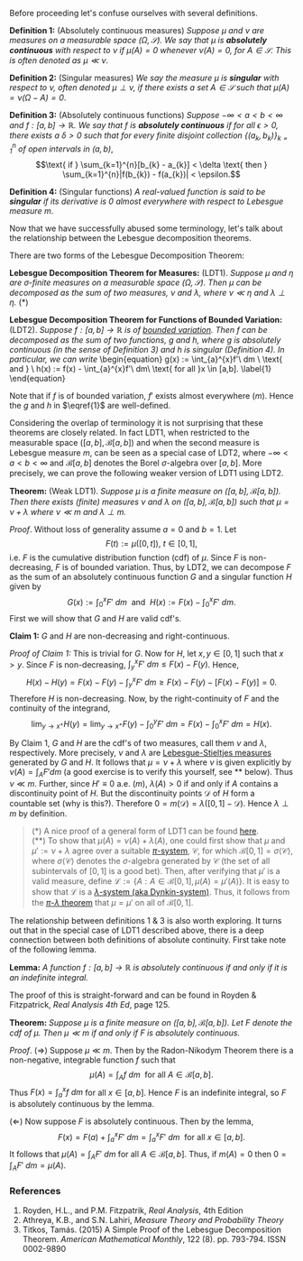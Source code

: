 Before proceeding let's confuse ourselves with several definitions.

**Definition 1:** (Absolutely continuous measures) *Suppose $\mu$ and $\nu$ are measures on a measurable space
$(\Omega, \mathcal{S})$. We say that $\mu$ is __absolutely continuous__ with respect to $\nu$ if
$\mu(A) = 0$ whenever $\nu(A) = 0$, for $A \in \mathcal{S}$. This is often denoted as $\mu \ll \nu$*.

**Definition 2:** (Singular measures) *We say the measure $\mu$ is __singular__ with respect to $\nu$, often denoted $\mu \perp \nu$,
if there exists a set $A \in \mathcal{S}$ such that $\mu(A) = \nu(\Omega - A) = 0$*.

**Definition 3:** (Absolutely continuous functions) *Suppose $-\infty < a < b < \infty$ and $f : [a,b] \rightarrow \mathbb{R}$. We
say that $f$ is __absolutely continuous__ if for all $\epsilon > 0$, there exists a $\delta > 0$ such that for every finite
disjoint collection $\{(a_k, b_k)\}_{k=1}^{n}$ of open intervals in $(a,b)$*,
$$\text{ if } \sum_{k=1}^{n}[b_{k} - a_{k}] < \delta \text{ then } \sum_{k=1}^{n}|f(b_{k}) - f(a_{k})| < \epsilon.$$

**Definition 4:** (Singular functions) *A real-valued function is said to be __singular__ if its derivative is 0 almost everywhere with respect to
Lebesgue measure $m$*.

Now that we have successfully abused some terminology, let's talk about the relationship between the Lebesgue decomposition theorems.

There are two forms of the Lebesgue Decomposition Theorem: 

**Lebesgue Decomposition Theorem for Measures:** (LDT1). *Suppose $\mu$ and $\eta$ are $\sigma$-finite measures on a measurable space $(\Omega, \mathcal{S})$.
Then $\mu$ can be decomposed as the sum of two measures, $\nu$ and $\lambda$, where $\nu \ll \eta$ and $\lambda \perp \eta$.* ($*$)

**Lebesgue Decomposition Theorem for Functions of Bounded Variation:** (LDT2). *Suppose $f : [a,b] \rightarrow \mathbb{R}$ is of 
[bounded variation](https://en.wikipedia.org/wiki/Bounded_variation). Then $f$ can be decomposed
as the sum of two functions, $g$ and $h$, where $g$ is absolutely continuous (in the sense of Definition 3) and
$h$ is singular (Definition 4). In particular, we can write*
\begin{equation}
g(x) := \int_{a}^{x}f'\ dm \ \text{ and } \ h(x) := f(x) - \int_{a}^{x}f'\ dm\ \text{ for all }x \in [a,b].
\label{1}
\end{equation}

Note that if $f$ is of bounded variation, $f'$ exists almost everywhere ($m$). Hence the $g$ and $h$ in $\eqref{1}$ are well-defined.

Considering the overlap of terminology
it is not surprising that these theorems are closely related. In fact LDT1, when restricted to the 
measurable space $([a,b], \mathcal{B}[a,b])$ and when the second measure is Lebesgue measure $m$, 
can be seen as a special case of LDT2, where $-\infty < a < b < \infty$
and $\mathcal{B}[a,b]$ denotes the Borel $\sigma$-algebra over $[a,b]$.
More precisely, we can prove the following weaker version of LDT1 using LDT2.

**Theorem:** (Weak LDT1). *Suppose $\mu$ is a finite measure on $([a,b], \mathcal{B}[a,b])$. Then there exists (finite) measures $\nu$ and $\lambda$
on $([a,b], \mathcal{B}[a,b])$ such that $\mu = \nu + \lambda$ where $\nu \ll m$ and $\lambda \perp m$.*

$Proof.$ Without loss of generality assume $a = 0$ and $b = 1$. Let
$$ F(t) := \mu([0, t]), \ t \in [0,1], $$
i.e. $F$ is the cumulative distribution function (cdf) of $\mu$. 
Since $F$ is non-decreasing, $F$ is of bounded variation. Thus, by LDT2, we can decompose $F$ as the sum of an absolutely continuous function 
$G$ and a singular function $H$ given by
$$ G(x) := \int_{0}^{x}F'\ dm \ \text{ and } \ H(x) := F(x) - \int_{0}^{x}F'\ dm. $$
First we will show that $G$ and $H$ are valid cdf's.

**Claim 1:** $G$ and $H$ are non-decreasing and right-continuous.

*Proof of Claim 1:* This is trivial for $G$. Now for $H$, let $x,y \in [0,1]$ such that $x > y$. Since $F$ is non-decreasing,
$\int_{y}^{x}F'\ dm \leq F(x) - F(y)$. Hence,
$$ H(x) - H(y) = F(x) - F(y) - \int_{y}^{x} F'\ dm \geq F(x) - F(y) - [F(x) - F(y)] = 0. $$
Therefore $H$ is non-decreasing. Now, by the right-continuity of $F$ and the continuity of the integrand,
$$ \lim_{y\rightarrow x^{+}} H(y) = \lim_{y\rightarrow x^{+}} F(y) - \int_{0}^{y}F'\ dm = F(x) - \int_{0}^{x}F'\ dm = H(x). $$
$$\tag*{$\blacksquare$ Claim 1}$$

By Claim 1, $G$ and $H$ are the cdf's of two measures, call them $\nu$ and $\lambda$, respectively. More precisely, $\nu$ and $\lambda$
are [Lebesgue-Stieltjes measures](https://en.wikipedia.org/wiki/Lebesgue%E2%80%93Stieltjes_integration#Definition) generated by $G$ and $H$.
It follows that $\mu = \nu + \lambda$ where $\nu$ is given explicitly by
$\nu(A) = \int_{A}F' dm$ (a good exercise is to verify this yourself, see $**$ below).
Thus $\nu \ll m$. Further, since $H' \equiv 0$ a.e. ($m$), $\lambda(A) > 0$ if and only if $A$ contains a discontinuity point of $H$.
But the discontinuity points $\mathcal{D}$ of $H$ form a countable set (why is this?). Therefore $0 = m(\mathcal{D}) = \lambda([0,1] - \mathcal{D})$.
Hence $\lambda \perp m$ by definition.
$$\tag*{$\Box$}$$

> ($*$) A nice proof of a general form of LDT1 can be found [here](http://arxiv.org/pdf/1404.1871v1.pdf).  
($**$) To show that $\mu(A) = \nu(A) + \lambda(A)$, one could first show that $\mu$ and $\mu' := \nu + \lambda$ agree over a suitable
[$\pi$-system](https://en.wikipedia.org/wiki/Pi_system), $\mathcal{C}$, for which $\mathcal{B}[0,1] = \sigma\langle \mathcal{C} \rangle$,
where $\sigma\langle \mathcal{C} \rangle$ denotes the $\sigma$-algebra generated by $\mathcal{C}$
(the set of all subintervals of $[0,1]$ is a good bet). Then, after verifying that $\mu'$ is a valid measure, define 
$\mathcal{L} := \{A : A \in \mathcal{B}[0,1], \mu(A) = \mu'(A)\}$. It is easy to show that $\mathcal{L}$ is a 
[$\lambda$-system (aka Dynkin-system)](https://en.wikipedia.org/wiki/Dynkin_system). Thus, it follows from the 
[$\pi$-$\lambda$ theorem](https://en.wikipedia.org/wiki/Pi_system#The_.CF.80-.CE.BB_Theorem) that $\mu = \mu'$ on all of $\mathcal{B}[0,1]$.

The relationship between definitions 1 & 3 is also worth exploring. It turns out that in the special case of LDT1 described above, there
is a deep connection between both definitions of absolute continuity. First take note of the following lemma.

**Lemma:** *A function $f : [a,b] \rightarrow \mathbb{R}$ is absolutely continuous if and only if it is an indefinite integral.*

The proof of this is straight-forward and can be found in Royden & Fitzpatrick, *Real Analysis 4th Ed*, page 125.

**Theorem:** *Suppose $\mu$ is a finite measure on $([a,b], \mathcal{B}[a,b])$. Let $F$ denote the cdf of $\mu$. Then $\mu \ll m$ if and only if $F$ is absolutely continuous.*

$Proof.$ 
$(\Rightarrow)$ Suppose $\mu \ll m$. Then by the Radon-Nikodym Theorem there is a non-negative, integrable function $f$ such that 
$$ \mu(A) = \int_{A}f\ dm \ \text{ for all } A \in \mathcal{B}[a,b]. $$
Thus $F(x) = \int_{a}^{x}f\ dm$ for all $x \in [a,b]$. Hence $F$ is an indefinite integral, so $F$ is absolutely continuous by the lemma.

$(\Leftarrow)$ Now suppose $F$ is absolutely continuous. Then by the lemma,
$$ F(x) = F(a) + \int_{a}^{x}F'\ dm = \int_{a}^{x}F'\ dm \ \text{ for all } x \in [a,b]. $$
It follows that $\mu(A) = \int_{A}F'\ dm$ for all $A \in \mathcal{B}[a,b]$. Thus, if $m(A) = 0$ then $0 = \int_{A}F'\ dm = \mu(A)$.
$$\tag*{$\Box$}$$

### References

1. Royden, H.L., and P.M. Fitzpatrik, *Real Analysis*, 4th Edition
2. Athreya, K.B., and S.N. Lahiri, *Measure Theory and Probability Theory*
3. Titkos, Tamás. (2015) A Simple Proof of the Lebesgue Decomposition Theorem. *American Mathematical Monthly*, 122 (8). pp. 793-794. ISSN 0002-9890
